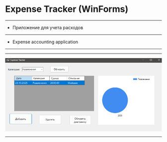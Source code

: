 # Expense Tracker (WinForms)
---
- Приложение для учета расходов
---
- Expense accounting application
---

---

![Expense Tracker Screenshot](ExpenseTracker/screenshots/Screen.png)

---
